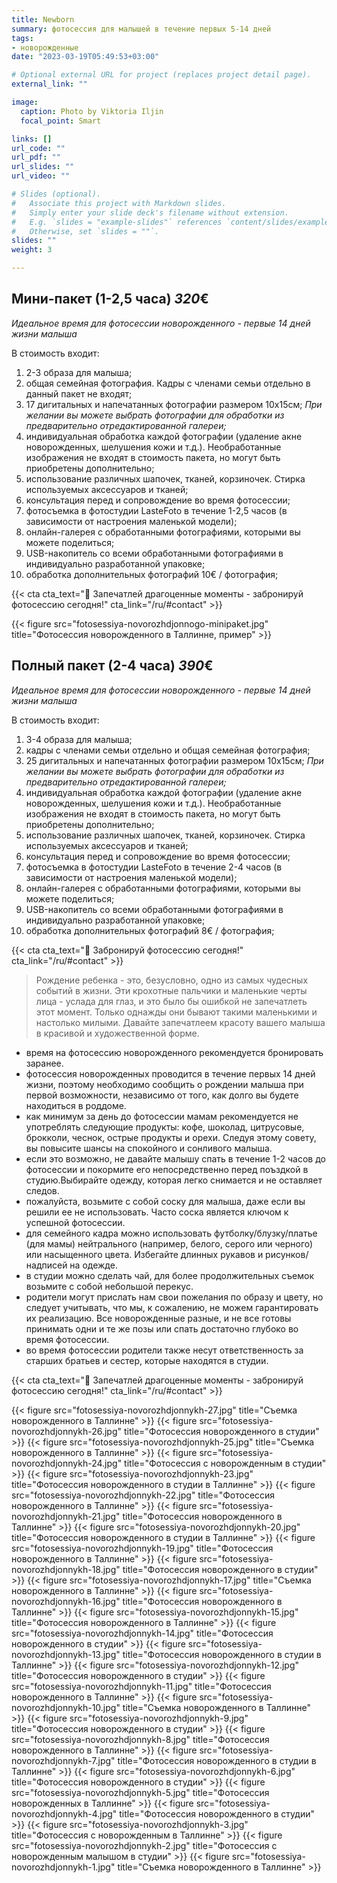 ```yaml
---
title: Newborn
summary: фотосессия для малышей в течение первых 5-14 дней
tags:
- новорожденные
date: "2023-03-19T05:49:53+03:00"

# Optional external URL for project (replaces project detail page).
external_link: ""

image:
  caption: Photo by Viktoria Iljin
  focal_point: Smart

links: []
url_code: ""
url_pdf: ""
url_slides: ""
url_video: ""

# Slides (optional).
#   Associate this project with Markdown slides.
#   Simply enter your slide deck's filename without extension.
#   E.g. `slides = "example-slides"` references `content/slides/example-slides.md`.
#   Otherwise, set `slides = ""`.
slides: ""
weight: 3

---
```


## Мини-пакет (1-2,5 часа) *320*€ 
*Идеальное время для фотосессии новорожденного - первые 14 дней жизни малыша*

В стоимость входит:
1. 2-3 образа для малыша;
2. общая семейная фотография. Кадры с членами семьи отдельно в данный пакет не входят;
3. 17 дигитальных и напечатанных фотографии размером 10х15см; 
_При желании вы можете выбрать фотографии для обработки из предварительно отредактированной галереи;_
4. индивидуальная обработка каждой фотографии (удаление акне новорожденных, шелушения кожи и т.д.). Необработанные изображения не входят в стоимость пакета, но могут быть приобретены дополнительно;
5. использование различных шапочек, тканей, корзиночек. Стирка используемых аксессуаров и тканей;
6. консультация перед и сопровождение во время фотосессии;
7. фотосъемка в фотостудии LasteFoto в течение 1-2,5 часов (в зависимости от настроения маленькой модели);
8. онлайн-галерея с обработанными фотографиями, которыми вы можете поделиться;
9. USB-накопитель со всеми обработанными фотографиями в индивидуально разработанной упаковке;
10. обработка дополнительных фотографий 10€ / фотография;

{{< cta cta_text="💛 Запечатлей драгоценные моменты - забронируй фотосессию сегодня!" cta_link="/ru/#contact" >}}

{{< figure src="fotosessiya-novorozhdjonnogo-minipaket.jpg" title="Фотосессия новорожденного в Таллинне, пример" >}}

## Полный пакет (2-4 часа) *390*€
*Идеальное время для фотосессии новорожденного - первые 14 дней жизни малыша*

В стоимость входит:
1. 3-4 образа для малыша;
2. кадры с членами семьи отдельно и общая семейная фотография;
3. 25 дигитальных и напечатанных фотографии размером 10х15см; 
_При желании вы можете выбрать фотографии для обработки из предварительно отредактированной галереи;_
4. индивидуальная обработка каждой фотографии (удаление акне новорожденных, шелушения кожи и т.д.). Необработанные изображения не входят в стоимость пакета, но могут быть приобретены дополнительно;
5. использование различных шапочек, тканей, корзиночек. Стирка используемых аксессуаров и тканей;
6. консультация перед и сопровождение во время фотосессии;
7. фотосъемка в фотостудии LasteFoto в течение 2-4 часов (в зависимости от настроения маленькой модели);
8. онлайн-галерея с обработанными фотографиями, которыми вы можете поделиться;
9. USB-накопитель со всеми обработанными фотографиями в индивидуально разработанной упаковке;
10. обработка дополнительных фотографий 8€ / фотография;

{{< cta cta_text="💛 Забронируй фотосессию сегодня!" cta_link="/ru/#contact" >}}

> Рождение ребенка - это, безусловно, одно из самых чудесных событий в жизни. Эти крохотные пальчики и маленькие черты лица - услада для глаз, и это было бы ошибкой не запечатлеть этот момент. Только однажды они бывают такими маленькими и настолько милыми. Давайте запечатлеем красоту вашего малыша в красивой и художественной форме.

- время на фотосессию новорожденного рекомендуется бронировать заранее.
- фотосессия новорожденных проводится в течение первых 14 дней жизни, поэтому необходимо сообщить о рождении малыша при первой возможности, независимо от того, как долго вы будете находиться в роддоме.
- как минимум за день до фотосессии мамам рекомендуется не употреблять следующие продукты: кофе, шоколад, цитрусовые, брокколи, чеснок, острые продукты и орехи. Следуя этому совету, вы повысите шансы на спокойного и сонливого малыша.
- если это возможно, не давайте малышу спать в течение 1-2 часов до фотосессии и покормите его непосредственно перед поъздкой в студию.Выбирайте одежду, которая легко снимается и не оставляет следов. 
- пожалуйста, возьмите с собой соску для малыша, даже если вы решили ее не использовать. Часто соска является ключом к успешной фотосессии.
- для семейного кадра можно использовать футболку/блузку/платье (для мамы) нейтрального (например, белого, серого или черного) или насыщенного цвета. Избегайте длинных рукавов и рисунков/надписей на одежде.
- в студии можно сделать чай, для более продолжительных съемок возьмите с собой небольшой перекус.
- родители могут прислать нам свои пожелания по образу и цвету, но следует учитывать, что мы, к сожалению, не можем гарантировать их реализацию. Все новорожденные разные, и не все готовы принимать одни и те же позы или спать достаточно глубоко во время фотосессии.
- во время фотосессии родители также несут ответственность за старших братьев и сестер, которые находятся в студии.

{{< cta cta_text="💛 Запечатлей драгоценные моменты - забронируй фотосессию сегодня!" cta_link="/ru/#contact" >}}

{{< figure src="fotosessiya-novorozhdjonnykh-27.jpg" title="Съемка новорожденного в Таллинне" >}}
{{< figure src="fotosessiya-novorozhdjonnykh-26.jpg" title="Фотосессия новорожденного в студии" >}}
{{< figure src="fotosessiya-novorozhdjonnykh-25.jpg" title="Съемка новорожденного в Таллинне" >}}
{{< figure src="fotosessiya-novorozhdjonnykh-24.jpg" title="Фотосессия с новорожденным в студии" >}}
{{< figure src="fotosessiya-novorozhdjonnykh-23.jpg" title="Фотосессия новорожденного в студии в Таллинне" >}}
{{< figure src="fotosessiya-novorozhdjonnykh-22.jpg" title="Фотосессия новорожденного в Таллинне" >}}
{{< figure src="fotosessiya-novorozhdjonnykh-21.jpg" title="Фотосессия новорожденного в Таллинне" >}}
{{< figure src="fotosessiya-novorozhdjonnykh-20.jpg" title="Фотосессия новорожденного в студии в Таллинне" >}}
{{< figure src="fotosessiya-novorozhdjonnykh-19.jpg" title="Фотосессия новорожденного в Таллинне" >}}
{{< figure src="fotosessiya-novorozhdjonnykh-18.jpg" title="Фотосессия новорожденного в студии" >}}
{{< figure src="fotosessiya-novorozhdjonnykh-17.jpg" title="Съемка новорожденного в Таллинне" >}}
{{< figure src="fotosessiya-novorozhdjonnykh-16.jpg" title="Фотосессия новорожденного в Таллинне" >}}
{{< figure src="fotosessiya-novorozhdjonnykh-15.jpg" title="Фотосессия новорожденного в Таллинне" >}}
{{< figure src="fotosessiya-novorozhdjonnykh-14.jpg" title="Фотосессия новорожденного в студии" >}}
{{< figure src="fotosessiya-novorozhdjonnykh-13.jpg" title="Фотосессия новорожденного в студии в Таллинне" >}}
{{< figure src="fotosessiya-novorozhdjonnykh-12.jpg" title="Фотосессия новорожденного в студии" >}}
{{< figure src="fotosessiya-novorozhdjonnykh-11.jpg" title="Фотосессия новорожденного в Таллинне" >}}
{{< figure src="fotosessiya-novorozhdjonnykh-10.jpg" title="Съемка новорожденного в Таллинне" >}}
{{< figure src="fotosessiya-novorozhdjonnykh-9.jpg" title="Фотосессия новорожденного в студии" >}}
{{< figure src="fotosessiya-novorozhdjonnykh-8.jpg" title="Фотосессия новорожденного в Таллинне" >}}
{{< figure src="fotosessiya-novorozhdjonnykh-7.jpg" title="Фотосессия новорожденного в студии в Таллинне" >}}
{{< figure src="fotosessiya-novorozhdjonnykh-6.jpg" title="Фотосессия новорожденного в студии" >}}
{{< figure src="fotosessiya-novorozhdjonnykh-5.jpg" title="Фотосессия новорожденных в Таллинне" >}}
{{< figure src="fotosessiya-novorozhdjonnykh-4.jpg" title="Фотосессия новорожденного в студии" >}}
{{< figure src="fotosessiya-novorozhdjonnykh-3.jpg" title="Фотосессия с новорожденным в Таллинне" >}}
{{< figure src="fotosessiya-novorozhdjonnykh-2.jpg" title="Фотосессия с новорожденным малышом в студии" >}}
{{< figure src="fotosessiya-novorozhdjonnykh-1.jpg" title="Съемка новорожденного в Таллинне" >}}